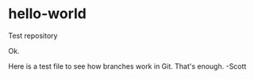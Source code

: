 # hello-world
Test repository

Ok.

Here is a test file to see how branches work in Git.
That's enough.
-Scott
